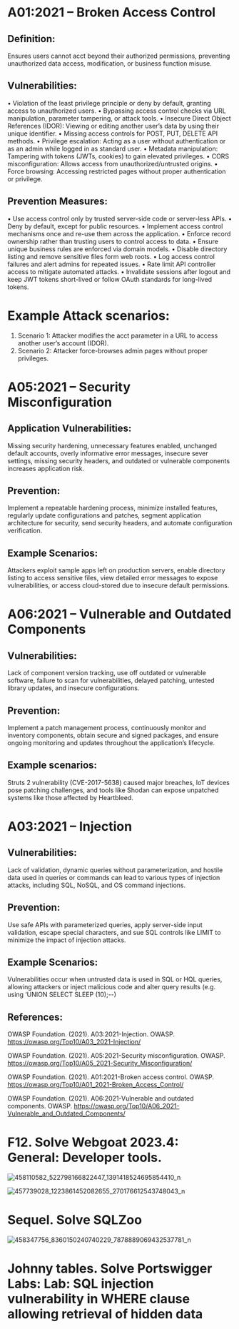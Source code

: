 # A01:2021 – Broken Access Control

## Definition: 

Ensures users cannot acct beyond their authorized permissions, preventing unauthorized data access, modification, or business function misuse.

## Vulnerabilities:

•	Violation of the least privilege principle or deny by default, granting access to unauthorized users. 
•	Bypassing access control checks via URL manipulation, parameter tampering, or attack tools.
•	Insecure Direct Object References (IDOR): Viewing or editing another user’s data by using their unique identifier. 
•	Missing access controls for POST, PUT, DELETE API methods.
•	Privilege escalation: Acting as a user without authentication or as an admin while logged in as standard user.
•	Metadata manipulation: Tampering with tokens (JWTs, cookies) to gain elevated privileges.
•	CORS misconfiguration: Allows access from unauthorized/untrusted origins.
•	Force browsing: Accessing restricted pages without proper authentication or privilege. 

##	Prevention Measures:


•	Use access control only by trusted server-side code or server-less APIs.
•	Deny by default, except for public resources.
•	Implement access control mechanisms once and re-use them across the application.
•	Enforce record ownership rather than trusting users to control access to data.
•	Ensure unique business rules are enforced via domain models.
•	Disable directory listing and remove sensitive files form web roots.
•	Log access control failures and alert admins for repeated issues. 
•	Rate limit API controller access to mitigate automated attacks.
•	Invalidate sessions after logout and keep JWT tokens short-lived or follow OAuth standards for long-lived tokens.

# Example Attack scenarios:

1.	Scenario 1:  Attacker modifies the acct parameter in a URL to access another user’s account (IDOR).
2.	Scenario 2: Attacker force-browses admin pages without proper privileges. 




# A05:2021 – Security Misconfiguration



## Application Vulnerabilities: 

Missing security hardening, unnecessary features enabled, unchanged default accounts, overly informative error messages, insecure sever settings, missing security headers, and outdated or vulnerable components increases application risk.

## Prevention: 

Implement a repeatable hardening process, minimize installed features, regularly update configurations and patches, segment application architecture for security, send security headers, and automate configuration verification. 

## Example Scenarios:

Attackers exploit sample apps left on production servers, enable directory listing to access sensitive files, view detailed error messages to expose vulnerabilities, or access cloud-stored due to insecure default permissions. 


# A06:2021 – Vulnerable and Outdated Components


## Vulnerabilities:

Lack of component version tracking, use off outdated or vulnerable software, failure to scan for vulnerabilities, delayed patching, untested library updates, and insecure configurations. 

## Prevention:

Implement a patch management process, continuously monitor and inventory components, obtain secure and signed packages, and ensure ongoing monitoring and updates throughout the application’s lifecycle.

## Example scenarios:

Struts 2 vulnerability (CVE-2017-5638) caused major breaches, loT devices pose patching challenges, and tools like Shodan can expose unpatched systems like those affected by Heartbleed. 


# A03:2021 – Injection

## Vulnerabilities:

Lack of validation, dynamic queries without parameterization, and hostile data used in queries or commands can lead to various types of injection attacks, including SQL, NoSQL, and OS command injections. 

## Prevention:

Use safe APIs with parameterized queries, apply server-side input validation, escape special characters, and sue SQL controls like LIMIT to minimize the impact of injection attacks. 

## Example Scenarios:

Vulnerabilities occur when untrusted data is used in SQL or HQL queries, allowing attackers or inject malicious code and alter query results (e.g. using ‘UNION SELECT SLEEP (10);--)


## References:

OWASP Foundation. (2021). A03:2021-Injection. OWASP. https://owasp.org/Top10/A03_2021-Injection/

OWASP Foundation. (2021). A05:2021-Security misconfiguration. OWASP. https://owasp.org/Top10/A05_2021-Security_Misconfiguration/

OWASP Foundation. (2021). A01:2021-Broken access control. OWASP. https://owasp.org/Top10/A01_2021-Broken_Access_Control/

OWASP Foundation. (2021). A06:2021-Vulnerable and outdated components. OWASP. https://owasp.org/Top10/A06_2021-Vulnerable_and_Outdated_Components/




# F12. Solve Webgoat 2023.4: General: Developer tools.

![458110582_522798166822447_1391418524695854410_n](https://github.com/user-attachments/assets/62c11ce8-189c-44ee-8415-dbde19272d46)

![457739028_1223861452082655_270176612543748043_n](https://github.com/user-attachments/assets/5e0bdcf5-0845-45e2-831d-951546d7365d)

# Sequel. Solve SQLZoo

![458347756_8360150240740229_7878889069432537781_n](https://github.com/user-attachments/assets/027cd06f-d9f4-4c27-ac3a-f0218c55a451)

# Johnny tables. Solve Portswigger Labs: Lab: SQL injection vulnerability in WHERE clause allowing retrieval of hidden data




